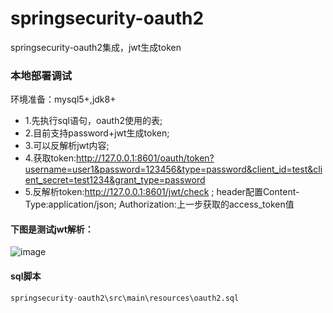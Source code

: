 # springsecurity-oauth2
springsecurity-oauth2集成，jwt生成token

### 本地部署调试
 环境准备：mysql5+,jdk8+
 - 1.先执行sql语句，oauth2使用的表;
 - 2.目前支持password+jwt生成token;
 - 3.可以反解析jwt内容;
 - 4.获取token:http://127.0.0.1:8601/oauth/token?username=user1&password=123456&type=password&client_id=test&client_secret=test1234&grant_type=password
 - 5.反解析token:http://127.0.0.1:8601/jwt/check ;
    header配置Content-Type:application/json; Authorization:上一步获取的access_token值

#### 下图是测试jwt解析：
![image](https://img-blog.csdnimg.cn/20200814181754447.png?x-oss-process=image/watermark,type_ZmFuZ3poZW5naGVpdGk,shadow_10,text_aHR0cHM6Ly9ibG9nLmNzZG4ubmV0L1hpblRlbmcyMDEy,size_16,color_FFFFFF,t_70)

#### sql脚本
````SQL
springsecurity-oauth2\src\main\resources\oauth2.sql
````